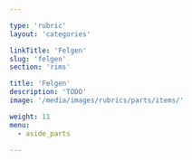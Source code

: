 ```yaml
---

type: 'rubric'
layout: 'categories'

linkTitle: 'Felgen'
slug: 'felgen'
section: 'rims'

title: 'Felgen' 
description: 'TODO'
image: '/media/images/rubrics/parts/items/'

weight: 11
menu:
  - aside_parts

---
```

